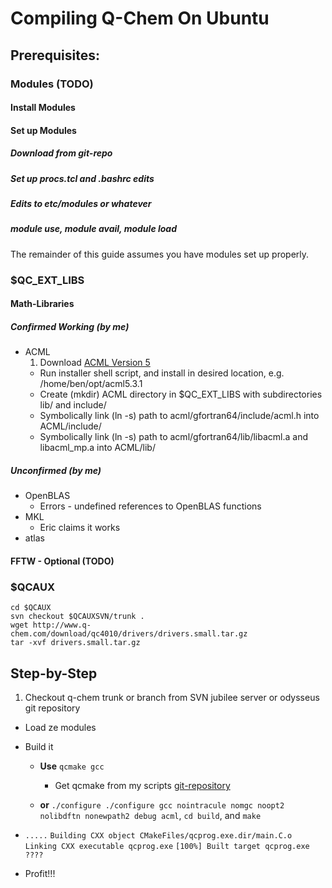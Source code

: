 # Compiling Q-Chem On Ubuntu #
## Prerequisites: ##
### Modules (TODO)
#### Install Modules
#### Set up Modules
##### Download from git-repo
##### Set up procs.tcl and .bashrc edits
##### Edits to etc/modules or whatever
##### module use, module avail, module load

The remainder of this guide assumes you have modules set up properly.

### $QC_EXT_LIBS
#### Math-Libraries
##### Confirmed Working (by me)
* ACML
    1. Download [ACML Version 5 ](http://developer.amd.com/tools-and-sdks/cpu-development/amd-core-math-library-acml/acml-downloads-resources/)
    *  Run installer shell script, and install in desired location, e.g. /home/ben/opt/acml5.3.1
    *  Create (mkdir) ACML directory in $QC_EXT_LIBS with subdirectories lib/ and include/
    *  Symbolically link (ln -s) path to acml/gfortran64/include/acml.h into ACML/include/
    *  Symbolically link (ln -s) path to acml/gfortran64/lib/libacml.a and libacml_mp.a into ACML/lib/

##### Unconfirmed (by me)
* OpenBLAS
	* Errors - undefined references to OpenBLAS functions
* MKL 
	* Eric claims it works
* atlas

#### FFTW - Optional (TODO)



### $QCAUX
	cd $QCAUX
	svn checkout $QCAUXSVN/trunk .
	wget http://www.q-chem.com/download/qc4010/drivers/drivers.small.tar.gz
	tar -xvf drivers.small.tar.gz




## Step-by-Step

1. Checkout q-chem trunk or branch from SVN jubilee server or odysseus git repository

* Load ze modules

* Build it
	* **Use** `qcmake gcc`  
		* Get qcmake from my scripts [git-repository](https://github.com/exit-1/scripts/blob/master/qcmake)

	* **or**  `./configure ./configure gcc nointracule nomgc noopt2 nolibdftn nonewpath2 debug acml`, `cd build`, and `make` 

* `.....`
 `Building CXX object CMakeFiles/qcprog.exe.dir/main.C.o`
`Linking CXX executable qcprog.exe`
`[100%] Built target qcprog.exe`
`????`
 

* Profit!!!




